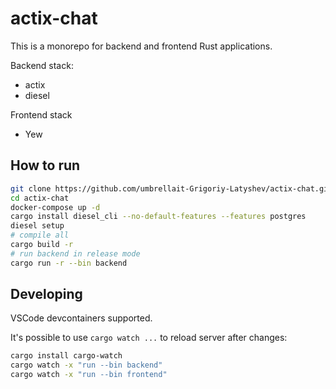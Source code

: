 # actix-chat

This is a monorepo for backend and frontend Rust applications.

Backend stack:
 * actix
 * diesel

Frontend stack
 * Yew
## How to run

```bash
git clone https://github.com/umbrellait-Grigoriy-Latyshev/actix-chat.git
cd actix-chat
docker-compose up -d
cargo install diesel_cli --no-default-features --features postgres
diesel setup
# compile all
cargo build -r
# run backend in release mode
cargo run -r --bin backend
```

## Developing

VSCode devcontainers supported.

It's possible to use `cargo watch ...` to reload server after changes:

```bash
cargo install cargo-watch
cargo watch -x "run --bin backend"
cargo watch -x "run --bin frontend"
```
